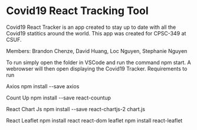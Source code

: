 # Covid19 React Tracking Tool

Covid19 React Tracker is an app created to stay up to date with all the Covid19 statitics around the world. This app was created for CPSC-349 at CSUF.

Members: Brandon Chenze, David Huang, Loc Nguyen, Stephanie Nguyen

To run simply open the folder in VSCode and run the command npm start. A webrowser will then open displaying the Covid19 Tracker.
Requirements to run

Axios
npm install --save  axios

Count Up
npm install --save  react-countup

React Chart Js
npm install --save react-chartjs-2 chart.js

React Leaflet
npm install react react-dom leaflet
npm install react-leaflet
